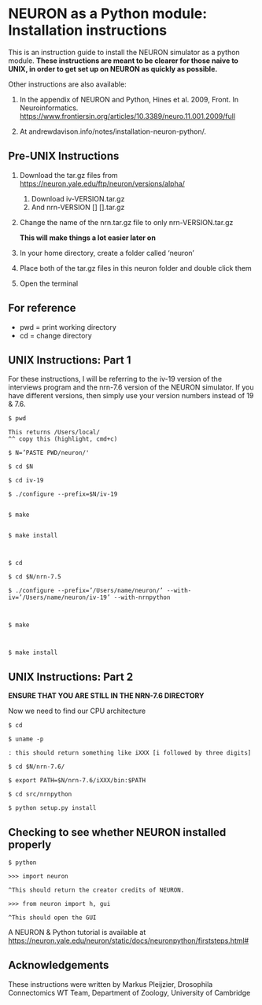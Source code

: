 <h1>NEURON as a Python module: Installation instructions </h1>

This is an instruction guide to install the NEURON simulator as a python module.
**These instructions are meant to be clearer for those naive to UNIX, in order to get set up on NEURON as quickly as possible.**

Other instructions are also available: 

  1. In the appendix of NEURON and Python, Hines et al. 2009, Front. In Neuroinformatics.
  https://www.frontiersin.org/articles/10.3389/neuro.11.001.2009/full

  1. At andrewdavison.info/notes/installation-neuron-python/.

<h2>Pre-UNIX Instructions</h2>

1. Download the tar.gz files from https://neuron.yale.edu/ftp/neuron/versions/alpha/	  
      1. Download iv-VERSION.tar.gz 
      1. And nrn-VERSION [] [].tar.gz

1.	Change the name of the nrn.tar.gz file to only nrn-VERSION.tar.gz 
	
    **This will make things a lot easier later on**

1.	In your home directory, create a folder called ‘neuron’

1.	Place both of the tar.gz files in this neuron folder and double click them

1.	Open the terminal

## For reference
* pwd = print working directory
* cd = change directory

<h2>UNIX Instructions: Part 1</h2>
For these instructions, I will be referring to the iv-19 version of the interviews program
and the nrn-7.6 version of the NEURON simulator. If you have different versions, then 
simply use your version numbers instead of 19 & 7.6. 


    $ pwd

    This returns /Users/local/
    ^^ copy this (highlight, cmd+c)

    $ N=’PASTE PWD/neuron/'

    $ cd $N

    $ cd iv-19

    $ ./configure --prefix=$N/iv-19
    
    
    $ make
    
    
    $ make install
    
    
    
    $ cd

    $ cd $N/nrn-7.5

    $ ./configure --prefix=’/Users/name/neuron/’ --with-iv=’/Users/name/neuron/iv-19’ --with-nrnpython
    
    

    $ make
    
    

    $ make install


<h2>UNIX Instructions: Part 2</h2>

**ENSURE THAT YOU ARE STILL IN THE NRN-7.6 DIRECTORY**

Now we need to find our CPU architecture

    $ cd

    $ uname -p

    : this should return something like iXXX [i followed by three digits]

    $ cd $N/nrn-7.6/

    $ export PATH=$N/nrn-7.6/iXXX/bin:$PATH

    $ cd src/nrnpython

    $ python setup.py install

<h2>Checking to see whether NEURON installed properly</h2>

    $ python

    >>> import neuron

    ^This should return the creator credits of NEURON. 

    >>> from neuron import h, gui 

    ^This should open the GUI


A NEURON & Python tutorial is available at 
https://neuron.yale.edu/neuron/static/docs/neuronpython/firststeps.html#


<h2>Acknowledgements</h2> 

These instructions were written by Markus Pleijzier, Drosophila Connectomics WT Team, Department of Zoology, University of Cambridge
